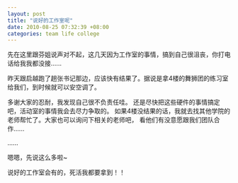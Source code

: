 ```yaml
---
layout: post
title: "说好的工作室呢"
date: 2010-08-25 07:32:39 +08:00
categories: team life college
---
```

先在这里跟芬姐说声对不起，这几天因为工作室的事情，搞到自己很沮丧，你打电话给我我都没接......

昨天跟启越跑了趟张书记那边，应该快有结果了。据说是拿4楼的舞狮团的练习室给我们，到时候就可以安空调了。

多谢大家的忍耐，我发现自己很不负责任哇。
还是尽快把这些硬件的事情搞定吧，活动室的事情我会去尽力争取的。
如果4楼没结果的话，我就去找其他学院的老师帮忙了。大家也可以询问下相关的老师吧，
看他们有没意愿跟我们团队合作......

......

嗯嗯，先说这么多啦~

说好的工作室会有的，死活我都要拿到！！
